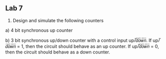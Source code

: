 ## Lab 7

1. Design and simulate the following counters


a) 4 bit synchronous up counter


b) 3 bit synchronous up/down counter with a control input up/̅𝑑̅𝑜̅̅𝑤̅̅𝑛̅. If up/̅𝑑̅𝑜̅̅𝑤̅̅𝑛̅ = 1, then the circuit should behave as an up counter. If up/̅𝑑̅𝑜̅̅𝑤̅̅𝑛̅ = 0, then the circuit should
behave as a down counter.